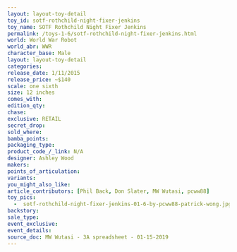 ```yaml
---
layout: layout-toy-detail 
toy_id: sotf-rothchild-night-fixer-jenkins
toy_name: SOTF Rothchild Night Fixer Jenkins
permalink: /toys-1-6/sotf-rothchild-night-fixer-jenkins.html
world: World War Robot
world_abr: WWR
character_base: Male
layout: layout-toy-detail
categories: 
release_date: 1/11/2015
release_price: ~$140
scale: one sixth
size: 12 inches
comes_with: 
edition_qty: 
chase: 
exclusive: RETAIL
secret_drop: 
sold_where: 
bamba_points: 
packaging_type: 
product_code_/_link: N/A
designer: Ashley Wood
makers: 
points_of_articulation: 
variants: 
you_might_also_like: 
article_contributors: [Phil Back, Don Slater, MW Wutasi, pcww88]
toy_pics: 
  -  sotf-rothchild-night-fixer-jenkins-01-6-by-pcww88-patrick-wong.jpg
backstory: 
sale_type: 
event_exclusive: 
event_details: 
source_doc: MW Wutasi - 3A spreadsheet - 01-15-2019
---
```


